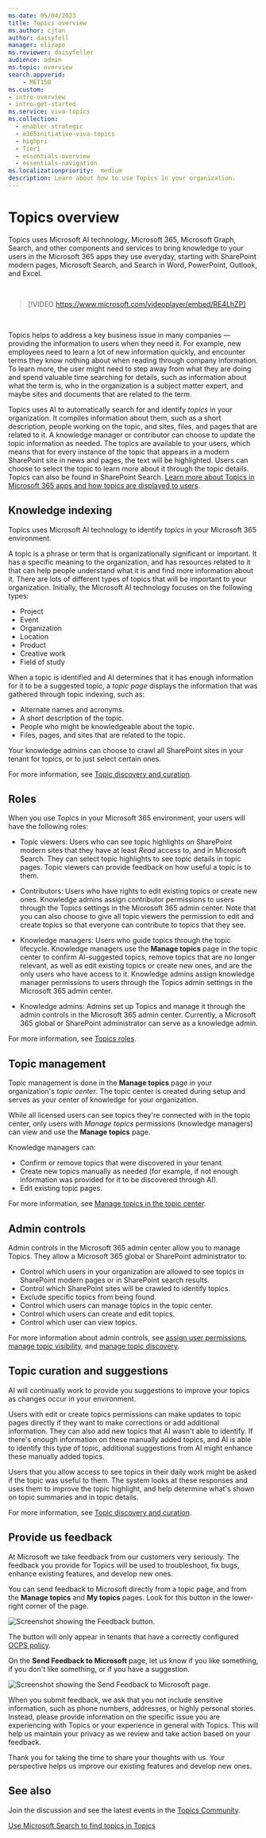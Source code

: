 ```yaml
---
ms.date: 05/04/2023
title: Topics overview
ms.author: cjtan
author: daisyfell
manager: elizapo
ms.reviewer: daisyfeller
audience: admin
ms.topic: overview
search.appverid:
    - MET150  
ms.custom: 
- intro-overview
- intro-get-started
ms.service: viva-topics
ms.collection:
  - enabler-strategic
  - m365initiative-viva-topics
  - highpri
  - Tier1
  - essentials-overview
  - essentials-navigation
ms.localizationpriority:  medium
description: Learn about how to use Topics in your organization.
---
```


# Topics overview

Topics uses Microsoft AI technology, Microsoft 365, Microsoft Graph, Search, and other components and services to bring knowledge to your users in the Microsoft 365 apps they use everyday, starting with SharePoint modern pages, Microsoft Search, and Search in Word, PowerPoint, Outlook, and Excel.

<br/>

> [!VIDEO https://www.microsoft.com/videoplayer/embed/RE4LhZP]  

<br/>

Topics helps to address a key business issue in many companies — providing the information to users when they need it. For example, new employees need to learn a lot of new information quickly, and encounter terms they know nothing about when reading through company information. To learn more, the user might need to step away from what they are doing and spend valuable time searching for details, such as information about what the term is, who in the organization is a subject matter expert, and maybe sites and documents that are related to the term.

Topics uses AI to automatically search for and identify *topics* in your organization. It compiles information about them, such as a short description, people working on the topic, and sites, files, and pages that are related to it. A knowledge manager or contributor can choose to update the topic information as needed. The topics are available to your users, which means that for every instance of the topic that appears in a modern SharePoint site in news and pages, the text will be highlighted. Users can choose to select the topic to learn more about it through the topic details. Topics can also be found in SharePoint Search.  [Learn more about Topics in Microsoft 365 apps and how topics are displayed to users](where-to-find-topics.md).

## Knowledge indexing

Topics uses Microsoft AI technology to identify *topics* in your Microsoft 365 environment.

A topic is a phrase or term that is organizationally significant or important. It has a specific meaning to the organization, and has resources related to it that can help people understand what it is and find more information about it. There are lots of different types of topics that will be important to your organization. Initially, the Microsoft AI technology focuses on the following types:

- Project
- Event
- Organization
- Location
- Product
- Creative work
- Field of study

When a topic is identified and AI determines that it has enough information for it to be a suggested topic, a *topic page* displays the information that was gathered through topic indexing, such as:

- Alternate names and acronyms.
- A short description of the topic.
- People who might be knowledgeable about the topic.
- Files, pages, and sites that are related to the topic.

Your knowledge admins can choose to crawl all SharePoint sites in your tenant for topics, or to just select certain ones.

For more information, see [Topic discovery and curation](./topic-experiences-discovery-curation.md).

## Roles

When you use Topics in your Microsoft 365 environment, your users will have the following roles:

- Topic viewers: Users who can see topic highlights on SharePoint modern sites that they have at least *Read* access to, and in Microsoft Search. They can select topic highlights to see topic details in topic pages. Topic viewers can provide feedback on how useful a topic is to them.

- Contributors: Users who have rights to edit existing topics or create new ones. Knowledge admins assign contributor permissions to users through the Topics settings in the Microsoft 365 admin center. Note that you can also choose to give all topic viewers the permission to edit and create topics so that everyone can contribute to topics that they see.

- Knowledge managers: Users who guide topics through the topic lifecycle. Knowledge managers use the **Manage topics** page in the topic center to confirm AI-suggested topics, remove topics that are no longer relevant, as well as edit existing topics or create new ones, and are the only users who have access to it. Knowledge admins assign knowledge manager permissions to users through the Topics admin settings in the Microsoft 365 admin center.

- Knowledge admins: Admins set up Topics and manage it through the admin controls in the Microsoft 365 admin center. Currently, a Microsoft 365 global or SharePoint administrator can serve as a knowledge admin.

For more information, see [Topics roles](topic-experiences-roles.md).

## Topic management

Topic management is done in the **Manage topics** page in your organization's *topic center*. The topic center is created during setup and serves as your center of knowledge for your organization.

While all licensed users can see topics they're connected with in the topic center, only users with *Manage topics* permissions (knowledge managers) can view and use the **Manage topics** page.

Knowledge managers can:

- Confirm or remove topics that were discovered in your tenant.
- Create new topics manually as needed (for example, if not enough information was provided for it to be discovered through AI).
- Edit existing topic pages.

For more information, see [Manage topics in the topic center](manage-topics.md).  

## Admin controls

Admin controls in the Microsoft 365 admin center allow you to manage Topics. They allow a Microsoft 365 global or SharePoint administrator to:

- Control which users in your organization are allowed to see topics in SharePoint modern pages or in SharePoint search results.
- Control which SharePoint sites will be crawled to identify topics.
- Exclude specific topics from being found.
- Control which users can manage topics in the topic center.
- Control which users can create and edit topics.
- Control which user can view topics.

For more information about admin controls, see [assign user permissions](./plan-topic-experiences.md#user-permissions), [manage topic visibility](./manage-topic-visibility.md), and [manage topic discovery](./manage-topic-discovery.md).

## Topic curation and suggestions

AI will continually work to provide you suggestions to improve your topics as changes occur in your environment.

Users with edit or create topics permissions can make updates to topic pages directly if they want to make corrections or add additional information. They can also add new topics that AI wasn't able to identify. If there's enough information on these manually added topics, and AI is able to identify this type of topic, additional suggestions from AI might enhance these manually added topics.

Users that you allow access to see topics in their daily work might be asked if the topic was useful to them. The system looks at these responses and uses them to improve the topic highlight, and help determine what's shown on topic summaries and in topic details.

For more information, see [Topic discovery and curation](./topic-experiences-discovery-curation.md).

## Provide us feedback

At Microsoft we take feedback from our customers very seriously. The feedback you provide for Topics will be used to troubleshoot, fix bugs, enhance existing features, and develop new ones.

You can send feedback to Microsoft directly from a topic page, and from the **Manage topics** and **My topics** pages. Look for this button in the lower-right corner of the page.

   ![Screenshot showing the Feedback button.](../media/knowledge-management/feedback-icon.png)

   The button will only appear in tenants that have a correctly configured [OCPS policy](/deployoffice/admincenter/overview-cloud-policy).

On the **Send Feedback to Microsoft** page, let us know if you like something, if you don't like something, or if you have a suggestion.

   ![Screenshot showing the Send Feedback to Microsoft page.](../media/knowledge-management/feedback-page.png)

When you submit feedback, we ask that you not include sensitive information, such as phone numbers, addresses, or highly personal stories. Instead, please provide information on the specific issue you are experiencing with Topics or your experience in general with Topics. This will help us maintain your privacy as we review and take action based on your feedback.

Thank you for taking the time to share your thoughts with us. Your perspective helps us improve our existing features and develop new ones.

## See also

Join the discussion and see the latest events in the [Topics Community](https://techcommunity.microsoft.com/t5/viva-topics/ct-p/Viva-Topics).

[Use Microsoft Search to find topics in Topics](./search.md)
